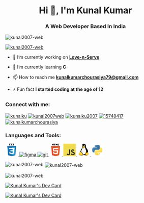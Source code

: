 <h1 align="center">Hi 👋, I'm Kunal Kumar</h1>
<h3 align="center">A Web Developer Based In India</h3>


<p align="left"> <img src="https://komarev.com/ghpvc/?username=kunal2007-web&label=Profile%20views&color=0e75b6&style=flat" alt="kunal2007-web" /> </p>


<p align="left"> <a href="https://github.com/ryo-ma/github-profile-trophy"><img src="https://github-profile-trophy.vercel.app/?username=kunal2007-web" alt="kunal2007-web" /></a> </p>


- 🔭 I’m currently working on **[Love-n-Serve](https://github.com/sambhavaurora/cafe-website)**

- 🌱 I’m currently learning **C**

- 📫 How to reach me **[kunalkumarchourasiya79@gmail.com](mailto:kunalkumarchourasiya2021@gmail.com)**

- ⚡ Fun fact **I started coding at the age of 12**


<h3 align="left">Connect with me:</h3>
<p align="left">
<a href="https://codepen.io/kunalku" target="blank"><img align="center" src="https://raw.githubusercontent.com/rahuldkjain/github-profile-readme-generator/master/src/images/icons/Social/codepen.svg" alt="kunalku" height="30" width="40" /></a>
<a href="https://dev.to/kunal2007web" target="blank"><img align="center" src="https://raw.githubusercontent.com/rahuldkjain/github-profile-readme-generator/master/src/images/icons/Social/devto.svg" alt="kunal2007web" height="30" width="40" /></a>
<a href="https://twitter.com/kunalku2007" target="blank"><img align="center" src="https://raw.githubusercontent.com/rahuldkjain/github-profile-readme-generator/master/src/images/icons/Social/twitter.svg" alt="kunalku2007" height="30" width="40" /></a>
<a href="https://stackoverflow.com/users/15748417" target="blank"><img align="center" src="https://raw.githubusercontent.com/rahuldkjain/github-profile-readme-generator/master/src/images/icons/Social/stack-overflow.svg" alt="15748417" height="30" width="40" /></a>
<a href="https://instagram.com/kunalkumarchourasiya" target="blank"><img align="center" src="https://raw.githubusercontent.com/rahuldkjain/github-profile-readme-generator/master/src/images/icons/Social/instagram.svg" alt="kunalkumarchourasiya" height="30" width="40" /></a>
</p>

<h3 align="left">Languages and Tools:</h3>
<p align="left"> <a href="https://www.w3schools.com/css/" target="_blank" rel="noreferrer"> <img src="https://raw.githubusercontent.com/devicons/devicon/master/icons/css3/css3-original-wordmark.svg" alt="css3" width="40" height="40"/> </a> <a href="https://www.figma.com/" target="_blank" rel="noreferrer"> <img src="https://www.vectorlogo.zone/logos/figma/figma-icon.svg" alt="figma" width="40" height="40"/> </a> <a href="https://git-scm.com/" target="_blank" rel="noreferrer"> <img src="https://www.vectorlogo.zone/logos/git-scm/git-scm-icon.svg" alt="git" width="40" height="40"/> </a> <a href="https://www.w3.org/html/" target="_blank" rel="noreferrer"> <img src="https://raw.githubusercontent.com/devicons/devicon/master/icons/html5/html5-original-wordmark.svg" alt="html5" width="40" height="40"/> </a> <a href="https://developer.mozilla.org/en-US/docs/Web/JavaScript" target="_blank" rel="noreferrer"> <img src="https://raw.githubusercontent.com/devicons/devicon/master/icons/javascript/javascript-original.svg" alt="javascript" width="40" height="40"/> </a> <a href="https://www.linux.org/" target="_blank" rel="noreferrer"> <img src="https://raw.githubusercontent.com/devicons/devicon/master/icons/linux/linux-original.svg" alt="linux" width="40" height="40"/> </a> <a href="https://www.python.org" target="_blank" rel="noreferrer"> <img src="https://raw.githubusercontent.com/devicons/devicon/master/icons/python/python-original.svg" alt="python" width="40" height="40"/> </a> </p>

<p><img align="left" src="https://github-readme-stats.vercel.app/api/top-langs?username=kunal2007-web&show_icons=true&locale=en&layout=compact" alt="kunal2007-web" /></p>

<p>&nbsp;<img align="center" src="https://github-readme-stats.vercel.app/api?username=kunal2007-web&show_icons=true&locale=en" alt="kunal2007-web" /></p>

<p><img align="center" src="https://github-readme-streak-stats.herokuapp.com/?user=kunal2007-web&" alt="kunal2007-web" /></p>

<p><a href="https://app.daily.dev/kunal2007"><img src="https://api.daily.dev/devcards/v2/kloHDLx6vpTvMSMNconAj.png?type=wide&r=9io" width="652" alt="Kunal Kumar's Dev Card"/></a></p>

<p><a href="https://app.daily.dev/kunal2007"><img src="https://api.daily.dev/devcards/94f530bf26214af2834016b619890a1c.png?r=65v" width="200" alt="Kunal Kumar's Dev Card"/></a></p>
